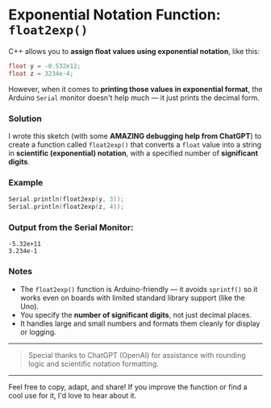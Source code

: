 # Exponential Notation Function: `float2exp()`

C++ allows you to **assign float values using exponential notation**, like this:

```cpp
float y = -0.532e12;
float z = 3234e-4;
```

However, when it comes to **printing those values in exponential format**, the Arduino `Serial` monitor doesn't help much — it just prints the decimal form.

###  Solution

I wrote this sketch (with some **AMAZING debugging help from ChatGPT**) to create a function called `float2exp()` that converts a `float` value into a string in **scientific (exponential) notation**, with a specified number of **significant digits**.

### Example

```cpp
Serial.println(float2exp(y, 3)); 
Serial.println(float2exp(z, 4));
```

### Output from the Serial Monitor:

```
-5.32e+11
3.234e-1
```

### Notes

- The `float2exp()` function is Arduino-friendly — it avoids `sprintf()` so it works even on boards with limited standard library support (like the Uno).
- You specify the **number of significant digits**, not just decimal places.
- It handles large and small numbers and formats them cleanly for display or logging.

---

> Special thanks to ChatGPT (OpenAI) for assistance with rounding logic and scientific notation formatting.

---

Feel free to copy, adapt, and share! If you improve the function or find a cool use for it, I'd love to hear about it.
